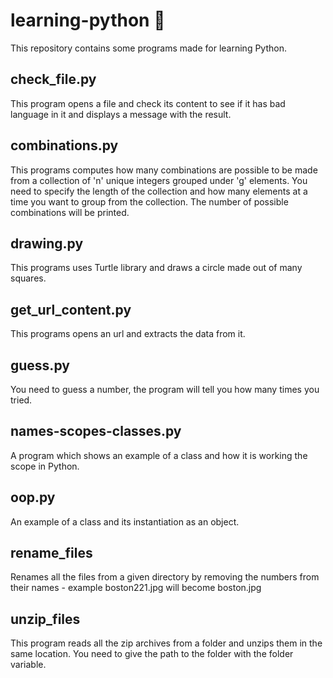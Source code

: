 # learning-python :snake:
This repository contains some programs made for learning Python.

## check_file.py
This program opens a file and check its content to see if it has
bad language in it and displays a message with the result.

## combinations.py
This programs computes how many combinations are possible
to be made from a collection of 'n' unique integers grouped under 'g' elements.
You need to specify the length of the collection and how many elements at a time you
want to group from the collection.
The number of possible combinations will be printed.

## drawing.py
This programs uses Turtle library and draws a circle made out of many squares.

## get_url_content.py
This programs opens an url and extracts the data from it.

## guess.py
You need to guess a number, the program will tell you how many times you tried.

## names-scopes-classes.py
A program which shows an example of a class and how it is working the scope in Python.

## oop.py
An example of a class and its instantiation as an object.

## rename_files
Renames all the files from a given directory by removing the numbers from
their names - example boston221.jpg will become boston.jpg

## unzip_files
This program reads all the zip archives from a folder and unzips them in the same location.
You need to give the path to the folder with the folder variable.
